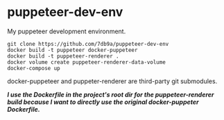 # puppeteer-dev-env

My puppeteer development environment.

```
git clone https://github.com/7db9a/puppeteer-dev-env
docker build -t puppeteer docker-puppeteer
docker build -t puppeteer-renderer .
docker volume create puppeteer-renderer-data-volume
docker-compose up
```

docker-puppeteer and puppeter-renderer are third-party git submodules.

***I use the Dockerfile in the project's root dir for the puppeteer-renderer build because I want to directly use the original docker-puppeter Dockerfile.***
